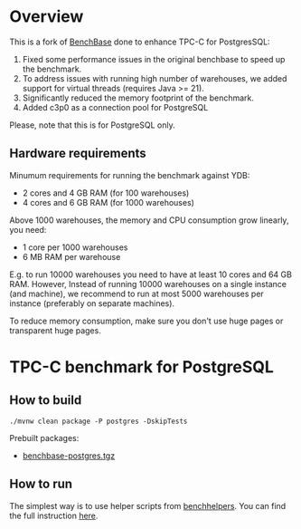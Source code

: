 # Overview

This is a fork of [BenchBase](https://github.com/cmu-db/benchbase) done to enhance TPC-C for PostgresSQL:
1. Fixed some performance issues in the original benchbase to speed up the benchmark.
2. To address issues with running high number of warehouses, we added support for virtual threads (requires Java >= 21).
3. Significantly reduced the memory footprint of the benchmark.
4. Added c3p0 as a connection pool for PostgreSQL

Please, note that this is for PostgreSQL only.

## Hardware requirements

Minumum requirements for running the benchmark against YDB:
* 2 cores and 4 GB RAM (for 100 warehouses)
* 4 cores and 6 GB RAM (for 1000 warehouses)

Above 1000 warehouses, the memory and CPU consumption grow linearly, you need:
* 1 core per 1000 warehouses
* 6 MB RAM per warehouse

E.g. to run 10000 warehouses you need to have at least 10 cores and 64 GB RAM. However, Instead of running 10000 warehouses on a single instance (and machine), we recommend to run at most 5000 warehouses per instance (preferably on separate machines).

To reduce memory consumption, make sure you don't use huge pages or transparent huge pages.

# TPC-C benchmark for PostgreSQL

## How to build

```
./mvnw clean package -P postgres -DskipTests
```

Prebuilt packages:
* [benchbase-postgres.tgz](https://storage.yandexcloud.net/ydb-benchmark-builds/benchbase-postgres.tgz)

## How to run

The simplest way is to use helper scripts from [benchhelpers](https://github.com/ydb-platform/benchhelpers). You can find the full instruction [here](https://github.com/ydb-platform/benchhelpers/blob/main/tpcc/postgres/README.md).
